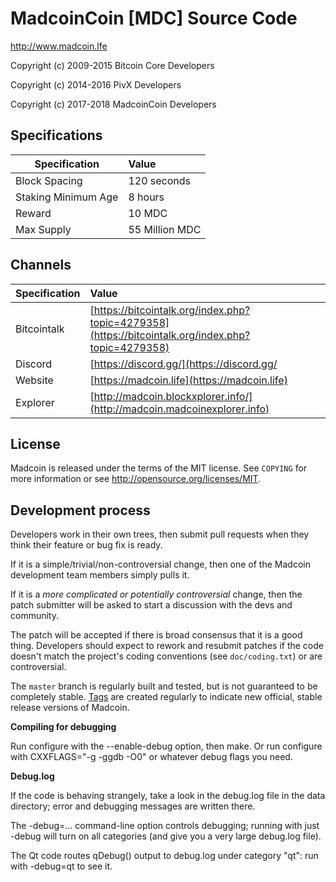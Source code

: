                   
MadcoinCoin [MDC] Source Code
================================

http://www.madcoin.lfe


Copyright (c) 2009-2015 Bitcoin Core Developers

Copyright (c) 2014-2016 PivX Developers

Copyright (c) 2017-2018 MadcoinCoin Developers



## Specifications


| Specification          | Value             |
| ---------------------- |:------------------|
| Block Spacing          | 120 seconds       |
| Staking Minimum Age    | 8 hours           |
| Reward                 | 10 MDC          |
| Max Supply             | 55 Million MDC   |

## Channels

| Specification | Value             |
| ------------- |:------------------|
| Bitcointalk   | [https://bitcointalk.org/index.php?topic=4279358](https://bitcointalk.org/index.php?topic=4279358)       |
| Discord       | [https://discord.gg/](https://discord.gg/ |
| Website       | [https://madcoin.life](https://madcoin.life) |
| Explorer      | [http://madcoin.blockxplorer.info/](http://madcoin.madcoinexplorer.info)


License
-------

Madcoin is released under the terms of the MIT license. See `COPYING` for more
information or see http://opensource.org/licenses/MIT.

Development process
-------------------

Developers work in their own trees, then submit pull requests when they think
their feature or bug fix is ready.

If it is a simple/trivial/non-controversial change, then one of the Madcoin
development team members simply pulls it.

If it is a *more complicated or potentially controversial* change, then the patch
submitter will be asked to start a discussion with the devs and community.

The patch will be accepted if there is broad consensus that it is a good thing.
Developers should expect to rework and resubmit patches if the code doesn't
match the project's coding conventions (see `doc/coding.txt`) or are
controversial.

The `master` branch is regularly built and tested, but is not guaranteed to be
completely stable. [Tags](https://github.com/madcoin-project/madcoin/tags) are created
regularly to indicate new official, stable release versions of Madcoin.


**Compiling for debugging**

Run configure with the --enable-debug option, then make. Or run configure with
CXXFLAGS="-g -ggdb -O0" or whatever debug flags you need.

**Debug.log**

If the code is behaving strangely, take a look in the debug.log file in the data directory;
error and debugging messages are written there.

The -debug=... command-line option controls debugging; running with just -debug will turn
on all categories (and give you a very large debug.log file).

The Qt code routes qDebug() output to debug.log under category "qt": run with -debug=qt
to see it.




